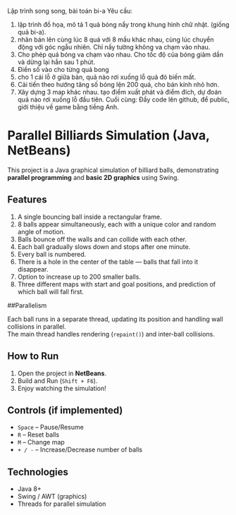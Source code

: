 Lập trình song song, bài toán bi-a
Yêu cầu:
1. lập trình đồ họa, mô tả 1 quả bóng nẩy trong khung hình chữ nhật. (giống quả bi-a).
2. nhân bán lên cùng lúc 8 quá với 8 mầu khác nhau, cùng lúc chuyển động với góc ngẫu nhiên. Chỉ nấy tường không va chạm vào nhau.
3. Cho phép quá bóng va chạm vào nhau. Cho tốc độ của bóng giảm dần và dừng lại hẳn sau 1 phút.
4. Điền số vào cho từng quả bong
5. cho 1 cái lỗ ở giữa bàn, quả nào rơi xuống lỗ quả đó biến mất.
6. Cải tiến theo hướng tăng số bóng lện 200 quả, cho bán kính nhỏ hơn.
7. Xây dựng 3 map khác nhau. tạo điểm xuất phát và điểm đích, dự đoán quả nào rơi xuống lỗ đầu tiên.
Cuối cùng: Đầy code lên github, để public, giới thiệu về game bằng tiềng Anh.
# Parallel Billiards Simulation (Java, NetBeans)

This project is a Java graphical simulation of billiard balls, demonstrating **parallel programming** and **basic 2D graphics** using Swing.

##  Features

1. A single bouncing ball inside a rectangular frame.
2. 8 balls appear simultaneously, each with a unique color and random angle of motion.
3. Balls bounce off the walls and can collide with each other.
4. Each ball gradually slows down and stops after one minute.
5. Every ball is numbered.
6. There is a hole in the center of the table — balls that fall into it disappear.
7. Option to increase up to 200 smaller balls.
8. Three different maps with start and goal positions, and prediction of which ball will fall first.

##Parallelism

Each ball runs in a separate thread, updating its position and handling wall collisions in parallel.  
The main thread handles rendering (`repaint()`) and inter-ball collisions.

## How to Run

1. Open the project in **NetBeans**.
2. Build and Run (`Shift + F6`).
3. Enjoy watching the simulation!

##  Controls (if implemented)

- `Space` – Pause/Resume
- `R` – Reset balls
- `M` – Change map
- `+ / -` – Increase/Decrease number of balls

##  Technologies

- Java 8+
- Swing / AWT (graphics)
- Threads for parallel simulation


